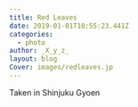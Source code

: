 ```yaml
---
title: Red Leaves
date: 2019-01-01T10:55:23.441Z
categories:
  - photo
author: _X_y_z_
layout: blog
Cover: images/redleaves.jp
---
```

Taken in Shinjuku Gyoen
